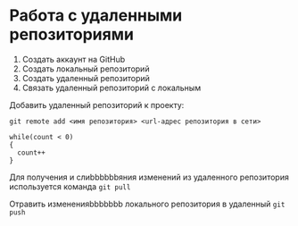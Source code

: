 # **Работа с удаленными репозиториями**
1. Создать аккаунт на GitHub
2. Создать локальный репозиторий
3. Создать удаленный репозиторий
4. Связать удаленный репозиторий с локальным

Добавить удаленный репозиторий к проекту:
```
git remote add <имя репозитория> <url-адрес репозитория в сети>
```
```
while(count < 0)
{
  count++
}
```

Для получения и слиbbbbbbяния изменений из удаленного репозитория используется команда `git pull`

Отравить измененияbbbbbbb локального репозитория в удаленный `git push`